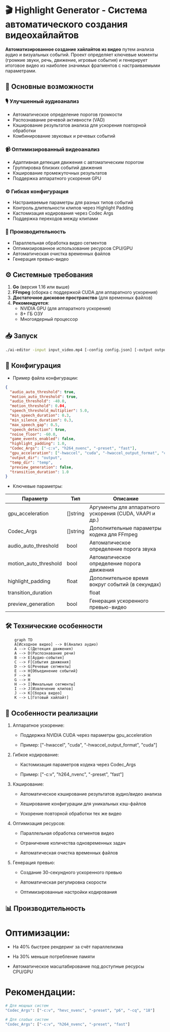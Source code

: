 # 🎬 Highlight Generator - Система автоматического создания видеохайлайтов

**Автоматизированное создание хайлайтов из видео** путем анализа аудио и визуальных событий. Проект определяет ключевые моменты (громкие звуки, речь, движение, игровые события) и генерирует итоговое видео из наиболее значимых фрагментов с настраиваемыми параметрами.

## 🌟 Основные возможности

### 🎙️ Улучшенный аудиоанализ
- Автоматическое определение порогов громкости
- Распознавание речевой активности (VAD)
- Кэширование результатов анализа для ускорения повторной обработки
- Комбинирование звуковых и речевых событий

### 📹 Оптимизированный видеоанализ
- Адаптивная детекция движения с автоматическим порогом
- Группировка близких событий движения
- Кэширование промежуточных результатов
- Поддержка аппаратного ускорения GPU

### ⚙️ Гибкая конфигурация
- Настраиваемые параметры для разных типов событий
- Контроль длительности клипов через Highlight Padding
- Кастомизация кодирования через Codec Args
- Поддержка переходов между клипами

### 🚀 Производительность
- Параллельная обработка видео сегментов
- Оптимизированное использование ресурсов CPU/GPU
- Автоматическая очистка временных файлов
- Генерация превью-видео

## ⚙️ Системные требования

1. **Go** (версия 1.16 или выше)
2. **FFmpeg** (сборка с поддержкой CUDA для аппаратного ускорения)
3. **Достаточное дисковое пространство** (для временных файлов)
4. **Рекомендуется**:
   - NVIDIA GPU (для аппаратного ускорения)
   - 8+ ГБ ОЗУ
   - Многоядерный процессор

## 📥 Запуск
```bash
./ai-editor -input input_video.mp4 [-config config.json] [-output output_name]
```

## 🔧 Конфигурация
- Пример файла конфигурации:
```json
{
  "audio_auto_threshold": true,
  "motion_auto_threshold": true,
  "audio_threshold": -40.0,
  "motion_threshold": 0.04,
  "speech_threshold_multiplier": 5.0,
  "min_speech_duration": 0.3,
  "min_silence_duration": 0.3,
  "max_speech_gap": 0.5,
  "speech_detection": true,
  "noise_floor": -60.0,
  "game_events_enabled": false,
  "highlight_padding": 1.0,
  "Codec_Args": ["-c:v", "h264_nvenc", "-preset", "fast"],
  "gpu_acceleration": ["-hwaccel", "cuda", "-hwaccel_output_format", "cuda"],
  "output_dir": "output",
  "temp_dir": "temp",
  "preview_generation": false,
  "transition_duration": 1.0
}
```


- Ключевые параметры:

| Параметр | Тип | Описание |
| -------- | --- | -------- |
| gpu_acceleration | []string	| Аргументы для аппаратного ускорения (CUDA, VAAPI и др.) |
| Codec_Args | []string |	Дополнительные параметры кодека для FFmpeg |
| audio_auto_threshold | bool	| Автоматическое определение порога звука |
|motion_auto_threshold | bool	| Автоматическое определение порога движения |
| highlight_padding | float | Дополнительное время вокруг событий (в секундах) |
| transition_duration | | float |	Длительность переходов между клипами |
| preview_generation | bool | Генерация ускоренного превью-видео |


## 🛠 Технические особенности

```mermaid
    graph TD
    A[Исходное видео] --> B(Анализ аудио)
    A --> C(Детекция движения)
    A --> D(Распознавание речи)
    B --> E[Аудио-события]
    C --> F[События движения]
    D --> G[Речевые сегменты]
    E --> H{Объединение событий}
    F --> H
    G --> H
    H --> I[Финальные сегменты]
    I --> J[Извлечение клипов]
    J --> K[Сборка видео]
    K --> L[Готовый хайлайт]
```

## 🔄 Особенности реализации

1. Аппаратное ускорение:
    - Поддержка NVIDIA CUDA через параметры gpu_acceleration

    - Пример: ["-hwaccel", "cuda", "-hwaccel_output_format", "cuda"]

2. Гибкое кодирование:

    - Кастомизация параметров кодека через Codec_Args

    - Пример: ["-c:v", "h264_nvenc", "-preset", "fast"]

3. Кэширование:

    - Автоматическое кэширование результатов аудио/видео анализа

    - Хеширование конфигурации для уникальных кэш-файлов

    - Ускорение повторной обработки тех же видео

4. Оптимизация ресурсов:

    - Параллельная обработка сегментов видео

    - Ограничение количества одновременных задач

    - Автоматическая очистка временных файлов

5. Генерация превью:

    - Создание 30-секундного ускоренного превью

    - Автоматическая регулировка скорости

    - Оптимизированные настройки кодирования

## 📊 Производительность
# Оптимизации:

  - На 40% быстрее рендеринг за счёт параллелизма

  - На 30% меньше потребление памяти

  - Автоматическое масштабирование под доступные ресурсы CPU/GPU

# Рекомендации:
```bash
# Для мощных систем
"Codec_Args": ["-c:v", "hevc_nvenc", "-preset", "p6", "-cq", "18"]

# Для слабых систем
"Codec_Args": ["-c:v", "h264_nvenc", "-preset", "fast"]
```